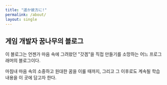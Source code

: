 ```yaml
---
title: "遥か彼方に!"
permalink: /about/
layout: single
---
```


## 게임 개발자 꿈나무의 블로그

이 블로그는 언젠가 마음 속에 그려왔던 "갓겜"을 직접 만들기를 소망하는 어느 프로그래머의 블로그이다.

마침내 마음 속의 소중하고 원대한 꿈을 이룰 때까지, 그리고 그 이후로도 계속될 학습 내용을 이 곳에 담고자 한다.
